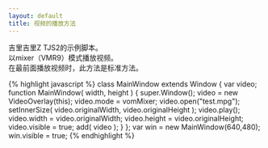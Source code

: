 ```yaml
---
layout: default
title: 视频的播放方法
---
```


<!-- 吉里吉里Z TJS2 のサンプルスクリプト。
mixer(VMR9)モードで動画を再生する。
最前面で動画を再生する時はこの方法が標準の方法。 -->
吉里吉里Z TJS2的示例脚本。  
以mixer（VMR9）模式播放视频。  
在最前面播放视频时，此方法是标准方法。  

{% highlight javascript %}
class MainWindow extends Window {
	var video;
	function MainWindow( width, height ) {
		super.Window();
		video = new VideoOverlay(this);
		video.mode = vomMixer;
		video.open("test.mpg");
		setInnerSize( video.originalWidth, video.originalHeight );
		video.play();
		video.width = video.originalWidth;
		video.height = video.originalHeight;
		video.visible = true;
		add( video );
	}
};
var win = new MainWindow(640,480);
win.visible = true;
{% endhighlight %}



